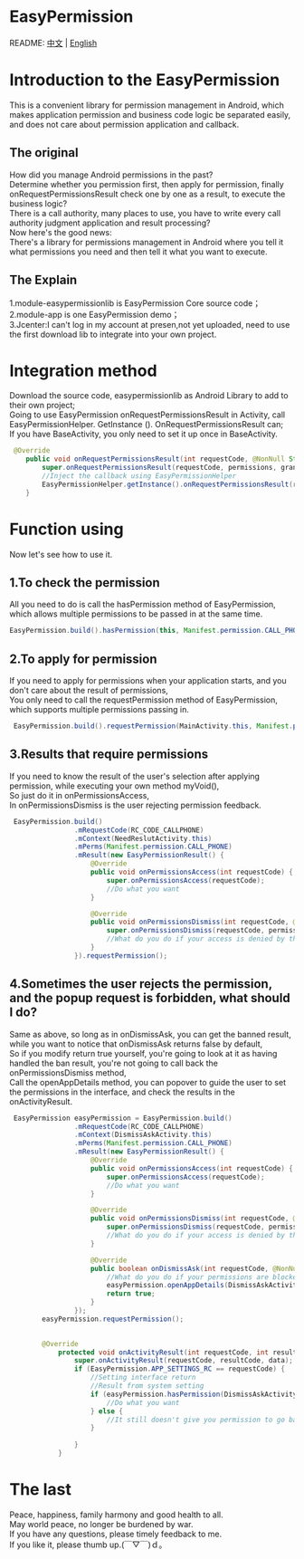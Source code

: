 # EasyPermission
README: [中文](https://github.com/githubZYQ/easypermission/blob/master/README.md) | [English](https://github.com/githubZYQ/easypermission/blob/master/README-en.md)
# Introduction to the EasyPermission
This is a convenient library for permission management in Android, which makes application permission and business code logic be separated easily, 
and does not care about permission application and callback.
## The original
How did you manage Android permissions in the past?<br> 
Determine whether you permission first, then apply for permission, finally onRequestPermissionsResult check one by one as a result, to execute the business logic?<br> 
There is a call authority, many places to use, you have to write every call authority judgment application and result processing?<br> 
Now here's the good news:<br> 
There's a library for permissions management in Android where you tell it what permissions you need and then tell it what you want to execute.
## The Explain
1.module-easypermissionlib is EasyPermission Core source code；<br> 
2.module-app is one EasyPermission demo；<br> 
3.Jcenter:I can't log in my account at presen,not yet uploaded, need to use the first download lib to integrate into your own project.
# Integration method
Download the source code, easypermissionlib as Android Library to add to their own project;<br> 
Going to use EasyPermission onRequestPermissionsResult in Activity, call EasyPermissionHelper. GetInstance (). OnRequestPermissionsResult can;<br> 
If you have BaseActivity, you only need to set it up once in BaseActivity.
````java
 @Override
    public void onRequestPermissionsResult(int requestCode, @NonNull String[] permissions, @NonNull int[] grantResults) {
        super.onRequestPermissionsResult(requestCode, permissions, grantResults);
        //Inject the callback using EasyPermissionHelper
        EasyPermissionHelper.getInstance().onRequestPermissionsResult(requestCode, permissions, grantResults, this);
    }
````
# Function using
Now let's see how to use it.
## 1.To check the permission
All you need to do is call the hasPermission method of EasyPermission, which allows multiple permissions to be passed in at the same time.
````java
EasyPermission.build().hasPermission(this, Manifest.permission.CALL_PHONE);
````
## 2.To apply for permission
If you need to apply for permissions when your application starts, and you don't care about the result of permissions,<br> 
You only need to call the requestPermission method of EasyPermission, which supports multiple permissions passing in.<br> 
````java
 EasyPermission.build().requestPermission(MainActivity.this, Manifest.permission.CALL_PHONE);
````
## 3.Results that require permissions
If you need to know the result of the user's selection after applying permission, while executing your own method myVoid(),<br> 
So just do it in onPermissionsAccess,<br> 
In onPermissionsDismiss is the user rejecting permission feedback.
````java
 EasyPermission.build()
                .mRequestCode(RC_CODE_CALLPHONE)
                .mContext(NeedReslutActivity.this)
                .mPerms(Manifest.permission.CALL_PHONE)
                .mResult(new EasyPermissionResult() {
                    @Override
                    public void onPermissionsAccess(int requestCode) {
                        super.onPermissionsAccess(requestCode);
                        //Do what you want
                    }

                    @Override
                    public void onPermissionsDismiss(int requestCode, @NonNull List<String> permissions) {
                        super.onPermissionsDismiss(requestCode, permissions);
                        //What do you do if your access is denied by the user
                    }
                }).requestPermission();

````
## 4.Sometimes the user rejects the permission, and the popup request is forbidden, what should I do?
Same as above, so long as in onDismissAsk, you can get the banned result, while you want to notice that onDismissAsk returns false by default,<br> 
So if you modify return true yourself, you're going to look at it as having handled the ban result, you're not going to call back the onPermissionsDismiss method,<br> 
Call the openAppDetails method, you can popover to guide the user to set the permissions in the interface, and check the results in the onActivityResult.
````java
 EasyPermission easyPermission = EasyPermission.build()
                .mRequestCode(RC_CODE_CALLPHONE)
                .mContext(DismissAskActivity.this)
                .mPerms(Manifest.permission.CALL_PHONE)
                .mResult(new EasyPermissionResult() {
                    @Override
                    public void onPermissionsAccess(int requestCode) {
                        super.onPermissionsAccess(requestCode);
                        //Do what you want
                    }

                    @Override
                    public void onPermissionsDismiss(int requestCode, @NonNull List<String> permissions) {
                        super.onPermissionsDismiss(requestCode, permissions);
                        //What do you do if your access is denied by the user
                    }

                    @Override
                    public boolean onDismissAsk(int requestCode, @NonNull List<String> permissions) {
                        //What do you do if your permissions are blocked by the user and cannot be requested
                        easyPermission.openAppDetails(DismissAskActivity.this, "Call Phone - Give me the permission to dial the number for you");
                        return true;
                    }
                });
        easyPermission.requestPermission();

        
        @Override
            protected void onActivityResult(int requestCode, int resultCode, Intent data) {
                super.onActivityResult(requestCode, resultCode, data);
                if (EasyPermission.APP_SETTINGS_RC == requestCode) {
                    //Setting interface return
                    //Result from system setting
                    if (easyPermission.hasPermission(DismissAskActivity.this)) {
                        //Do what you want
                    } else {
                        //It still doesn't give you permission to go back from Settings
                    }
        
                }
            }
````
# The last
Peace, happiness, family harmony and good health to all.<br> 
May world peace, no longer be burdened by war.<br> 
If you have any questions, please timely feedback to me.<br> 
If you like it, please thumb up.(￣▽￣)ｄ。
